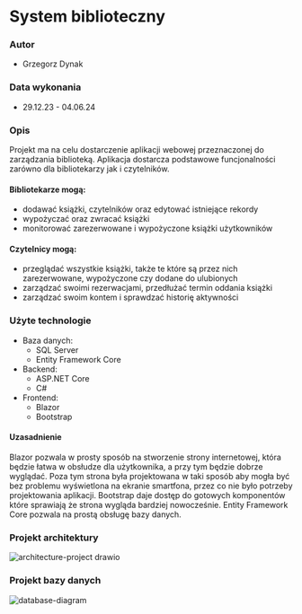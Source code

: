 # System biblioteczny

### Autor
* Grzegorz Dynak

### Data wykonania
* 29.12.23 - 04.06.24

### Opis
Projekt ma na celu dostarczenie aplikacji webowej przeznaczonej do zarządzania biblioteką. Aplikacja dostarcza podstawowe funcjonalności zarówno dla bibliotekarzy jak i czytelników.
#### Bibliotekarze mogą:
* dodawać książki, czytelników oraz edytować istniejące rekordy
* wypożyczać oraz zwracać książki
* monitorować zarezerwowane i wypożyczone książki użytkowników
#### Czytelnicy mogą:
* przeglądać wszystkie książki, także te które są przez nich zarezerwowane, wypożyczone czy dodane do ulubionych
* zarządzać swoimi rezerwacjami, przedłużać termin oddania książki
* zarządzać swoim kontem i sprawdzać historię aktywności

### Użyte technologie
* Baza danych:
  * SQL Server
  * Entity Framework Core
* Backend:
  * ASP.NET Core
  * C#
* Frontend:
  * Blazor
  * Bootstrap
 
 #### Uzasadnienie
 Blazor pozwala w prosty sposób na stworzenie strony internetowej, która będzie łatwa w obsłudze dla użytkownika, a przy tym będzie dobrze wyglądać.
 Poza tym strona była projektowana w taki sposób aby mogła być bez problemu wyświetlona na ekranie smartfona, przez co nie było potrzeby projektowania aplikacji.
 Bootstrap daje dostęp do gotowych komponentów które sprawiają że strona wygląda bardziej nowocześnie.
 Entity Framework Core pozwala na prostą obsługę bazy danych.

 ### Projekt architektury
![architecture-project drawio](https://github.com/gregusio/library-management-system/assets/77176069/20353236-2126-464f-9a83-01166298bba7)

### Projekt bazy danych
![database-diagram](https://github.com/gregusio/library-management-system/assets/77176069/398a99c7-fffe-4660-84d9-31addd705bfd)

